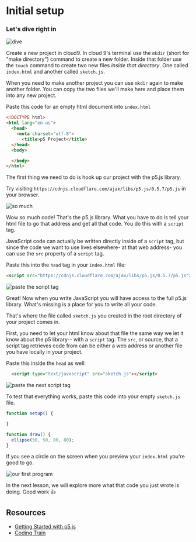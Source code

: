 # Initial setup

### Let's dive right in
![dive](https://s3.amazonaws.com/upperline/curriculum-assets/p5js/dive.gif)

Create a new project in cloud9.  In cloud 9's terminal use the `mkdir` (short for "make directory") command to create a new folder. Inside that folder use the `touch` command to create two new files *inside that directory*. One called `index.html` and another called `sketch.js`.

When you need to make another project you can use `mkdir` again to make another folder. You can copy the two files we'll make here and place them into any new project.

Paste this code for an empty html document into `index.html`

```html
<!DOCTYPE html>
<html lang="en-us">
  <head>
    <meta charset="utf-8">
	  <title>p5 Project</title>
  </head>
  <body>

  </body>
</html>

```

The first thing we need to do is
hook up our project with the p5.js library.

Try visiting `https://cdnjs.cloudflare.com/ajax/libs/p5.js/0.5.7/p5.js` in your browser.

![so much](https://s3.amazonaws.com/upperline/curriculum-assets/p5js/cdnjs.gif)

Wow so much code! That's the p5.js library. What you have to do is tell your html file to
go that address and get all that code. You do this with a `script` tag.

JavaScript code can actually be written directly inside of a `script` tag, but since
the code we want to use lives elsewhere- at that web address- you can use the `src` property of a `script` tag.

Paste this into the `head` tag in your `index.html` file:

```html
<script src="https://cdnjs.cloudflare.com/ajax/libs/p5.js/0.5.7/p5.js"></script>
```

![paste the script tag](https://s3.amazonaws.com/upperline/curriculum-assets/p5js/setup1.gif)

Great! Now when you write JavaScript you will have access to the full p5.js library. What's missing
is a place for you to write all your code.

That's where the file called `sketch.js` you created in the root directory of your project comes in. 

First, you need to let your html know about that file the same way we let it know about
the p5 library-- with a `script` tag. The `src`, or source, that a script tag
retrieves code from can be either a web address or another file you have locally in your project.

Paste this inside the `head` as well:

```html
  <script type="text/javascript" src="sketch.js"></script>
```
![paste the next script tag](https://s3.amazonaws.com/upperline/curriculum-assets/p5js/setup2.gif)

To test that everything works, paste this code into your empty `sketch.js` file.

```javascript
function setup() {

}

function draw() {
  ellipse(50, 50, 80, 80);
}
```

If you see a circle on the screen when you preview your `index.html` you're good to go.

![our first program](https://s3.amazonaws.com/upperline/curriculum-assets/p5js/setup3.gif)

In the next lesson, we will explore more what that code you just wrote is doing. Good work 👍

## Resources

- [Getting Started with p5.js](https://p5js.org/get-started/)
- [Coding Train](https://www.youtube.com/playlist?list=PLRqwX-V7Uu6Zy51Q-x9tMWIv9cueOFTFA)
